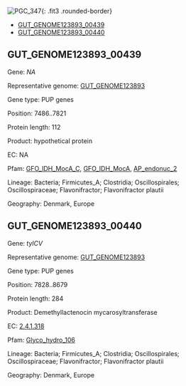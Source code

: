 ![PGC_347](../static/images/Clusters_figure/PGC_347.jpg){: .fit3 .rounded-border}

<ul id="myTab" class="nav nav-tabs">
  <li class="active">
        <a href="#tab1" data-toggle="tab">GUT_GENOME123893_00439</a>
  </li>
<li><a href="#tab2" data-toggle="tab">GUT_GENOME123893_00440</a></li>
</ul>

<div id="myTabContent" class="tab-content">
  <div class="tab-pane fade in active" id="tab1">

<h2 id="GUT_GENOME123893_00439">GUT_GENOME123893_00439</h2>
<p>Gene: <em>NA</em>
<p>Representative genome: <a href="https://www.ebi.ac.uk/metagenomics/genomes/MGYG-HGUT-00099">GUT_GENOME123893</a></p>
<p>Gene type: PUP genes</p>
<p>Position: 7486..7821</p>
<p>Protein length: 112</p>
<p>Product: hypothetical protein</p>
<p>EC: NA</p>
<p>Pfam: <a href="http://pfam.xfam.org/family/GFO_IDH_MocA_C">GFO_IDH_MocA_C</a>, <a href="http://pfam.xfam.org/family/GFO_IDH_MocA">GFO_IDH_MocA</a>, <a href="http://pfam.xfam.org/family/AP_endonuc_2">AP_endonuc_2</a></p>
<p>Lineage: Bacteria; Firmicutes_A; Clostridia; Oscillospirales; Oscillospiraceae; Flavonifractor; Flavonifractor plautii</p>
<p>Geography: Denmark, Europe</p>
  </div>

  <div class="tab-pane fade" id="tab2">

<h2 id="GUT_GENOME123893_00440">GUT_GENOME123893_00440</h2>
<p>Gene: <em>tylCV</em></p>
<p>Representative genome: <a href="https://www.ebi.ac.uk/metagenomics/genomes/MGYG-HGUT-00099">GUT_GENOME123893</a></p>
<p>Gene type: PUP genes</p>
<p>Position: 7828..8679</p>
<p>Protein length: 284</p>
<p>Product: Demethyllactenocin mycarosyltransferase</p>
<p>EC: <a href="https://www.brenda-enzymes.org/enzyme.php?ecno=2.4.1.318">2.4.1.318</a></p>
<p>Pfam: <a href="http://pfam.xfam.org/family/Glyco_hydro_106">Glyco_hydro_106</a></p>

<p>Lineage: Bacteria; Firmicutes_A; Clostridia; Oscillospirales; Oscillospiraceae; Flavonifractor; Flavonifractor plautii</p>
<p>Geography: Denmark, Europe</p>

  </div>
</div>
